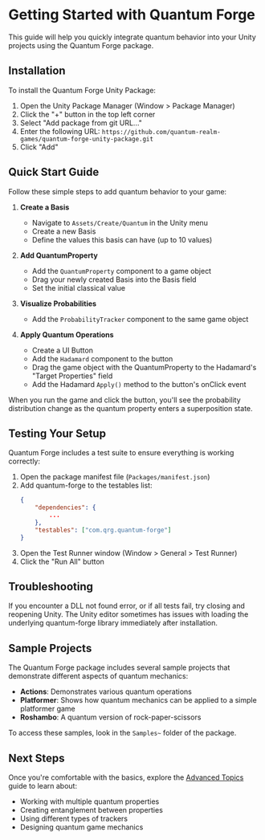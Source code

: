 # Getting Started with Quantum Forge

This guide will help you quickly integrate quantum behavior into your Unity projects using the Quantum Forge package.

## Installation

To install the Quantum Forge Unity Package:

1. Open the Unity Package Manager (Window > Package Manager)
2. Click the "+" button in the top left corner
3. Select "Add package from git URL..."
4. Enter the following URL: `https://github.com/quantum-realm-games/quantum-forge-unity-package.git`
5. Click "Add"

## Quick Start Guide

Follow these simple steps to add quantum behavior to your game:

1. **Create a Basis**
   - Navigate to `Assets/Create/Quantum` in the Unity menu
   - Create a new Basis
   - Define the values this basis can have (up to 10 values)

2. **Add QuantumProperty**
   - Add the `QuantumProperty` component to a game object
   - Drag your newly created Basis into the Basis field
   - Set the initial classical value

3. **Visualize Probabilities**
   - Add the `ProbabilityTracker` component to the same game object

4. **Apply Quantum Operations**
   - Create a UI Button
   - Add the `Hadamard` component to the button
   - Drag the game object with the QuantumProperty to the Hadamard's "Target Properties" field
   - Add the Hadamard `Apply()` method to the button's onClick event

When you run the game and click the button, you'll see the probability distribution change as the quantum property enters a superposition state.

## Testing Your Setup

Quantum Forge includes a test suite to ensure everything is working correctly:

1. Open the package manifest file (`Packages/manifest.json`)
2. Add quantum-forge to the testables list:
   ```json
   {
       "dependencies": {
           ...
       },
       "testables": ["com.qrg.quantum-forge"]
   }
   ```
3. Open the Test Runner window (Window > General > Test Runner)
4. Click the "Run All" button

## Troubleshooting

If you encounter a DLL not found error, or if all tests fail, try closing and reopening Unity. The Unity editor sometimes has issues with loading the underlying quantum-forge library immediately after installation.

## Sample Projects

The Quantum Forge package includes several sample projects that demonstrate different aspects of quantum mechanics:

- **Actions**: Demonstrates various quantum operations
- **Platformer**: Shows how quantum mechanics can be applied to a simple platformer game
- **Roshambo**: A quantum version of rock-paper-scissors

To access these samples, look in the `Samples~` folder of the package.

## Next Steps

Once you're comfortable with the basics, explore the [Advanced Topics](advanced-topics.md) guide to learn about:
- Working with multiple quantum properties
- Creating entanglement between properties
- Using different types of trackers
- Designing quantum game mechanics